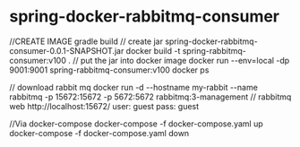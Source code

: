 # spring-docker-rabbitmq-consumer

//CREATE IMAGE
gradle build  // create jar spring-docker-rabbitmq-consumer-0.0.1-SNAPSHOT.jar
docker build -t spring-rabbitmq-consumer:v100 .  // put the jar into docker image
docker run --env=local -dp 9001:9001 spring-rabbitmq-consumer:v100
docker ps

// download rabbit mq
docker run -d --hostname my-rabbit --name rabbitmq -p 15672:15672 -p 5672:5672 rabbitmq:3-management
// rabbitmq web
http://localhost:15672/
user: guest
pass: guest

//Via docker-compose
docker-compose -f docker-compose.yaml up
docker-compose -f docker-compose.yaml down
